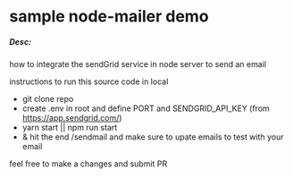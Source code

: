 # sample node-mailer demo

##### Desc:

how to integrate the sendGrid service in node server to send an email

instructions to run this source code in local

- git clone repo
- create .env in root and define PORT and SENDGRID_API_KEY (from https://app.sendgrid.com/)
- yarn start || npm run start
- & hit the end /sendmail and make sure to upate emails to test with your email

feel free to make a changes and submit PR
